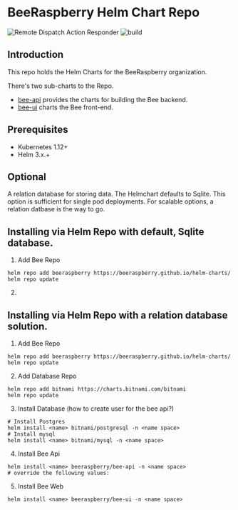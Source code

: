 # BeeRaspberry Helm Chart Repo

![Remote Dispatch Action Responder](https://github.com/BeeRaspberry/helm-charts/workflows/Remote%20Dispatch%20Action%20Responder/badge.svg)
![build](https://github.com/BeeRaspberry/helm-charts/workflows/build/badge.svg)

## Introduction
This repo holds the Helm Charts for the BeeRaspberry organization.

There's two sub-charts to the Repo. 

- [bee-api](charts/bee-api/README.md) provides the charts for building the Bee backend.
- [bee-ui](charts/bee-ui/README.md) charts the Bee front-end.

## Prerequisites

- Kubernetes 1.12+
- Helm 3.x.+

## Optional

A relation database for storing data. The Helmchart defaults to Sqlite. This option is sufficient for single pod deployments. For scalable options, a relation datbase is the way to go.

## Installing via Helm Repo with default, Sqlite database.

1. Add Bee Repo
```console
helm repo add beeraspberry https://beeraspberry.github.io/helm-charts/
helm repo update
```

2. 

## Installing via Helm Repo with a relation database solution.

1. Add Bee Repo
```console
helm repo add beeraspberry https://beeraspberry.github.io/helm-charts/
helm repo update
```

2. Add Database Repo
```console
helm repo add bitnami https://charts.bitnami.com/bitnami
helm repo update
```

3. Install Database (how to create user for the bee api?)
```console
# Install Postgres
helm install <name> bitnami/postgresql -n <name space>
# Install mysql
helm install <name> bitnami/mysql -n <name space>
```

4. Install Bee Api
```console
helm install <name> beeraspberry/bee-api -n <name space>
# override the following values:
```

5. Install Bee Web
```console
helm install <name> beeraspberry/bee-ui -n <name space>
```